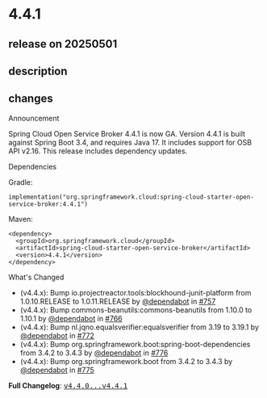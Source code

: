 # 4.4.1

## release on 20250501
## description
## changes
Announcement

Spring Cloud Open Service Broker 4.4.1 is now GA. Version 4.4.1 is built against Spring Boot 3.4, and requires Java 17. It includes support for OSB API v2.16. This release includes dependency updates.

Dependencies

Gradle:

    implementation("org.springframework.cloud:spring-cloud-starter-open-service-broker:4.4.1")

Maven:

    <dependency>
      <groupId>org.springframework.cloud</groupId>
      <artifactId>spring-cloud-starter-open-service-broker</artifactId>
      <version>4.4.1</version>
    </dependency>

What's Changed

* (v4.4.x): Bump io.projectreactor.tools:blockhound-junit-platform from 1.0.10.RELEASE to 1.0.11.RELEASE by <a class="user-mention notranslate" data-hovercard-type="organization" data-hovercard-url="/orgs/dependabot/hovercard" data-octo-click="hovercard-link-click" data-octo-dimensions="link_type:self" href="https://github.com/dependabot">@dependabot</a> in <a class="issue-link js-issue-link" data-error-text="Failed to load title" data-id="2847234522" data-permission-text="Title is private" data-url="https://github.com/spring-cloud/spring-cloud-open-service-broker/issues/757" data-hovercard-type="pull_request" data-hovercard-url="/spring-cloud/spring-cloud-open-service-broker/pull/757/hovercard" href="https://github.com/spring-cloud/spring-cloud-open-service-broker/pull/757">#757</a>
* (v4.4.x): Bump commons-beanutils:commons-beanutils from 1.10.0 to 1.10.1 by <a class="user-mention notranslate" data-hovercard-type="organization" data-hovercard-url="/orgs/dependabot/hovercard" data-octo-click="hovercard-link-click" data-octo-dimensions="link_type:self" href="https://github.com/dependabot">@dependabot</a> in <a class="issue-link js-issue-link" data-error-text="Failed to load title" data-id="2852761463" data-permission-text="Title is private" data-url="https://github.com/spring-cloud/spring-cloud-open-service-broker/issues/766" data-hovercard-type="pull_request" data-hovercard-url="/spring-cloud/spring-cloud-open-service-broker/pull/766/hovercard" href="https://github.com/spring-cloud/spring-cloud-open-service-broker/pull/766">#766</a>
* (v4.4.x): Bump nl.jqno.equalsverifier:equalsverifier from 3.19 to 3.19.1 by <a class="user-mention notranslate" data-hovercard-type="organization" data-hovercard-url="/orgs/dependabot/hovercard" data-octo-click="hovercard-link-click" data-octo-dimensions="link_type:self" href="https://github.com/dependabot">@dependabot</a> in <a class="issue-link js-issue-link" data-error-text="Failed to load title" data-id="2859444177" data-permission-text="Title is private" data-url="https://github.com/spring-cloud/spring-cloud-open-service-broker/issues/772" data-hovercard-type="pull_request" data-hovercard-url="/spring-cloud/spring-cloud-open-service-broker/pull/772/hovercard" href="https://github.com/spring-cloud/spring-cloud-open-service-broker/pull/772">#772</a>
* (v4.4.x): Bump org.springframework.boot:spring-boot-dependencies from 3.4.2 to 3.4.3 by <a class="user-mention notranslate" data-hovercard-type="organization" data-hovercard-url="/orgs/dependabot/hovercard" data-octo-click="hovercard-link-click" data-octo-dimensions="link_type:self" href="https://github.com/dependabot">@dependabot</a> in <a class="issue-link js-issue-link" data-error-text="Failed to load title" data-id="2868100135" data-permission-text="Title is private" data-url="https://github.com/spring-cloud/spring-cloud-open-service-broker/issues/776" data-hovercard-type="pull_request" data-hovercard-url="/spring-cloud/spring-cloud-open-service-broker/pull/776/hovercard" href="https://github.com/spring-cloud/spring-cloud-open-service-broker/pull/776">#776</a>
* (v4.4.x): Bump org.springframework.boot from 3.4.2 to 3.4.3 by <a class="user-mention notranslate" data-hovercard-type="organization" data-hovercard-url="/orgs/dependabot/hovercard" data-octo-click="hovercard-link-click" data-octo-dimensions="link_type:self" href="https://github.com/dependabot">@dependabot</a> in <a class="issue-link js-issue-link" data-error-text="Failed to load title" data-id="2868100044" data-permission-text="Title is private" data-url="https://github.com/spring-cloud/spring-cloud-open-service-broker/issues/775" data-hovercard-type="pull_request" data-hovercard-url="/spring-cloud/spring-cloud-open-service-broker/pull/775/hovercard" href="https://github.com/spring-cloud/spring-cloud-open-service-broker/pull/775">#775</a>

<strong>Full Changelog</strong>: <a class="commit-link" href="https://github.com/spring-cloud/spring-cloud-open-service-broker/compare/v4.4.0...v4.4.1"><tt>v4.4.0...v4.4.1</tt></a>

